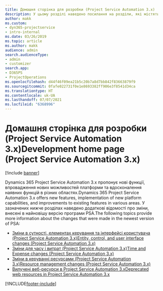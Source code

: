 ```yaml
---
title: Домашня сторінка для розробки (Project Service Automation 3.x)
description: У цьому розділі наведено посилання на розділи, які містять відомості для Dynamics 365 Project Service Automation (PSA) версії 3.x.
author: makk
ms.custom:
- dyn365-projectservice
- intro-internal
ms.date: 03/26/2019
ms.topic: article
ms.author: makk
audience: admin
search.audienceType:
- admin
- customizer
search.app:
- D365PS
- ProjectOperations
ms.openlocfilehash: d44f46f09ea21b5c20b7a8d7bb842f83663879f9
ms.sourcegitcommit: 0fafe022731f0e1e8693382ff906e3f8541d34ca
ms.translationtype: HT
ms.contentlocale: uk-UA
ms.lasthandoff: 07/07/2021
ms.locfileid: "6368996"
---
```

# <a name="development-home-page-project-service-automation-3x"></a><span data-ttu-id="0a94c-103">Домашня сторінка для розробки (Project Service Automation 3.x)</span><span class="sxs-lookup"><span data-stu-id="0a94c-103">Development home page (Project Service Automation 3.x)</span></span>

[!include [banner](../../includes/psa-now-project-operations.md)]

<span data-ttu-id="0a94c-104">Dynamics 365 Project Service Automation 3.x пропонує нові функції, впровадження нових можливостей платформи та вдосконалення наявних функцій в різних областях.</span><span class="sxs-lookup"><span data-stu-id="0a94c-104">Dynamics 365 Project Service Automation 3.x offers new features, implementation of new platform capabilities, and improvements to existing features in various areas.</span></span> <span data-ttu-id="0a94c-105">У зазначених нижче розділах наведено додаткові відомості про зміни, внесені в найновішу версію програми PSA.</span><span class="sxs-lookup"><span data-stu-id="0a94c-105">The following topics provide more information about the changes that were made in the newest version of PSA:</span></span>

- [<span data-ttu-id="0a94c-106">Зміни в сутності, елементах керування та інтерфейсі користувача (Project Service Automation 3.x)</span><span class="sxs-lookup"><span data-stu-id="0a94c-106">Entity, control, and user interface changes (Project Service Automation 3.x)</span></span>](../developer-guides/entity-changes-v3.x.md)
- [<span data-ttu-id="0a94c-107">Зміни для часу і витрат (Project Service Automation 3.x)</span><span class="sxs-lookup"><span data-stu-id="0a94c-107">Time and Expense changes (Project Service Automation 3.x)</span></span>](../developer-guides/time-expense-changes-v3.x.md)
- [<span data-ttu-id="0a94c-108">Зміни в керуванні ресурсами (Project Service Automation 3.x)</span><span class="sxs-lookup"><span data-stu-id="0a94c-108">Resource management changes (Project Service Automation 3.x)</span></span>](../developer-guides/resource-management-changes-v3.x.md)
- [<span data-ttu-id="0a94c-109">Вилучені веб-ресурси в Project Service Automation 3.x</span><span class="sxs-lookup"><span data-stu-id="0a94c-109">Deprecated web resources in Project Service Automation 3.x</span></span>](../developer-guides/web-resources-deprecated-v3.x.md)


[!INCLUDE[footer-include](../../includes/footer-banner.md)]